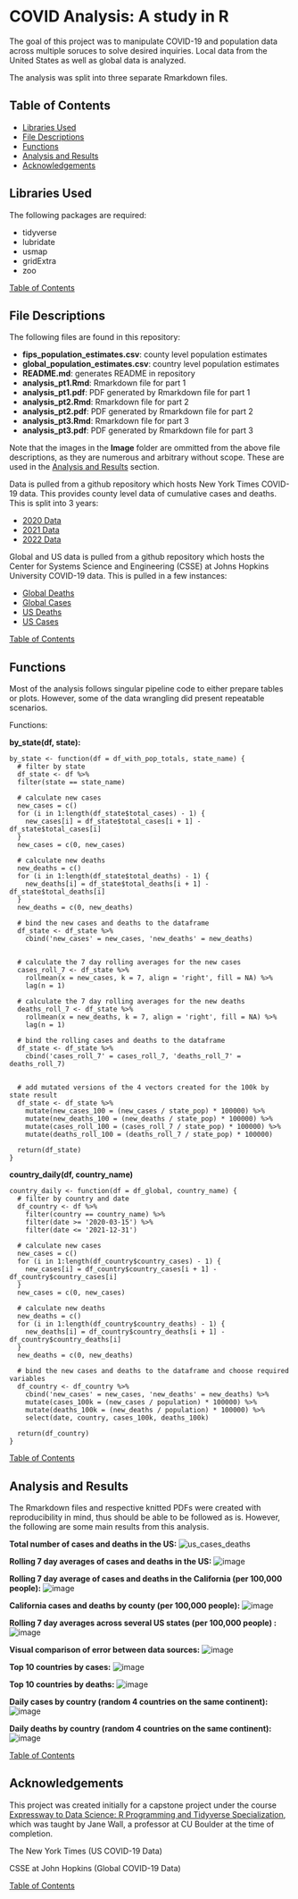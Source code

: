 # COVID Analysis: A study in R
The goal of this project was to manipulate COVID-19 and population data across multiple soruces 
to solve desired inquiries. Local data from the United States as well as global data is analyzed.

The analysis was split into three separate Rmarkdown files.

## Table of Contents
- [Libraries Used](#libraries-used)
- [File Descriptions](#file-descriptions)
- [Functions](#functions)
- [Analysis and Results](#analysis-and-results)
- [Acknowledgements](#acknowledgements)


## Libraries Used
The following packages are required:
- tidyverse
- lubridate
- usmap
- gridExtra
- zoo

[Table of Contents](#table-of-contents)


## File Descriptions
The following files are found in this repository:
- **fips_population_estimates.csv**: county level population estimates
- **global_population_estimates.csv**: country level population estimates
- **README.md**: generates README in repository  
- **analysis_pt1.Rmd**: Rmarkdown file for part 1
- **analysis_pt1.pdf**: PDF generated by Rmarkdown file for part 1
- **analysis_pt2.Rmd**: Rmarkdown file for part 2
- **analysis_pt2.pdf**: PDF generated by Rmarkdown file for part 2
- **analysis_pt3.Rmd**: Rmarkdown file for part 3
- **analysis_pt3.pdf**: PDF generated by Rmarkdown file for part 3

Note that the images in the **Image** folder are ommitted from the above file descriptions,
as they are numerous and arbitrary without scope. These are used in the 
[Analysis and Results](#analysis-and-results) section.

Data is pulled from a github repository which hosts New York Times COVID-19 data. 
This provides county level data of cumulative cases and deaths. This is split into 3 years:
- [2020 Data](https://raw.githubusercontent.com/nytimes/covid-19-data/master/us-counties-2020.csv)
- [2021 Data](https://raw.githubusercontent.com/nytimes/covid-19-data/master/us-counties-2021.csv)
- [2022 Data](https://raw.githubusercontent.com/nytimes/covid-19-data/master/us-counties-2022.csv)

Global and US data is pulled from a github repository which hosts the Center for Systems Science and 
Engineering (CSSE) at Johns Hopkins University COVID-19 data. This is pulled in a few instances:
- [Global Deaths](https://raw.githubusercontent.com/CSSEGISandData/COVID-19/master/csse_covid_19_data/csse_covid_19_time_series/time_series_covid19_deaths_global.csv)
- [Global Cases](https://raw.githubusercontent.com/CSSEGISandData/COVID-19/master/csse_covid_19_data/csse_covid_19_time_series/time_series_covid19_confirmed_global.csv)
- [US Deaths](https://raw.githubusercontent.com/CSSEGISandData/COVID-19/master/csse_covid_19_data/csse_covid_19_time_series/time_series_covid19_deaths_US.csv)
- [US Cases](https://raw.githubusercontent.com/CSSEGISandData/COVID-19/master/csse_covid_19_data/csse_covid_19_time_series/time_series_covid19_confirmed_US.csv)

[Table of Contents](#table-of-contents)


## Functions
Most of the analysis follows singular pipeline code to either prepare tables or
plots. However, some of the data wrangling did present repeatable scenarios.

Functions:

**by_state(df, state):**
```
by_state <- function(df = df_with_pop_totals, state_name) {
  # filter by state
  df_state <- df %>%
  filter(state == state_name)
  
  # calculate new cases
  new_cases = c()
  for (i in 1:length(df_state$total_cases) - 1) {
    new_cases[i] = df_state$total_cases[i + 1] - df_state$total_cases[i]
  }
  new_cases = c(0, new_cases)
  
  # calculate new deaths
  new_deaths = c()
  for (i in 1:length(df_state$total_deaths) - 1) {
    new_deaths[i] = df_state$total_deaths[i + 1] - df_state$total_deaths[i]
  }
  new_deaths = c(0, new_deaths)
  
  # bind the new cases and deaths to the dataframe
  df_state <- df_state %>%
    cbind('new_cases' = new_cases, 'new_deaths' = new_deaths)
  
  
  # calculate the 7 day rolling averages for the new cases
  cases_roll_7 <- df_state %>%
    rollmean(x = new_cases, k = 7, align = 'right', fill = NA) %>%
    lag(n = 1)
  
  # calculate the 7 day rolling averages for the new deaths
  deaths_roll_7 <- df_state %>%
    rollmean(x = new_deaths, k = 7, align = 'right', fill = NA) %>%
    lag(n = 1)
  
  # bind the rolling cases and deaths to the dataframe
  df_state <- df_state %>%
    cbind('cases_roll_7' = cases_roll_7, 'deaths_roll_7' = deaths_roll_7)
  
  
  # add mutated versions of the 4 vectors created for the 100k by state result
  df_state <- df_state %>%
    mutate(new_cases_100 = (new_cases / state_pop) * 100000) %>%
    mutate(new_deaths_100 = (new_deaths / state_pop) * 100000) %>%
    mutate(cases_roll_100 = (cases_roll_7 / state_pop) * 100000) %>%
    mutate(deaths_roll_100 = (deaths_roll_7 / state_pop) * 100000)
  
  return(df_state)
}
```
    
**country_daily(df, country_name)**
```
country_daily <- function(df = df_global, country_name) {
  # filter by country and date
  df_country <- df %>%
    filter(country == country_name) %>%
    filter(date >= '2020-03-15') %>%
    filter(date <= '2021-12-31')
  
  # calculate new cases
  new_cases = c()
  for (i in 1:length(df_country$country_cases) - 1) {
    new_cases[i] = df_country$country_cases[i + 1] - df_country$country_cases[i]
  }
  new_cases = c(0, new_cases)
  
  # calculate new deaths
  new_deaths = c()
  for (i in 1:length(df_country$country_deaths) - 1) {
    new_deaths[i] = df_country$country_deaths[i + 1] - df_country$country_deaths[i]
  }
  new_deaths = c(0, new_deaths)
  
  # bind the new cases and deaths to the dataframe and choose required variables
  df_country <- df_country %>%
    cbind('new_cases' = new_cases, 'new_deaths' = new_deaths) %>%
    mutate(cases_100k = (new_cases / population) * 100000) %>%
    mutate(deaths_100k = (new_deaths / population) * 100000) %>%
    select(date, country, cases_100k, deaths_100k)
  
  return(df_country)
}
```

[Table of Contents](#table-of-contents)


## Analysis and Results
The Rmarkdown files and respective knitted PDFs were created with reproducibility in 
mind, thus should be able to be followed as is. However, the following are some main results 
from this analysis.

**Total number of cases and deaths in the US:**
![us_cases_deaths](Images/p1q2.png)

**Rolling 7 day averages of cases and deaths in the US:**
![image](Images/p1q2.png)

**Rolling 7 day average of cases and deaths in the California (per 100,000 people):**
![image](Images/p2q3.png)

**California cases and deaths by county (per 100,000 people):**
![image](Images/p2q5.png)

**Rolling 7 day averages across several US states (per 100,000 people) :**
![image](Images/p2q7.png)

**Visual comparison of error between data sources:**
![image](Images/p3q1.png)

**Top 10 countries by cases:**
![image](Images/p3q3a.png)

**Top 10 countries by deaths:**
![image](Images/p3q3b.png)

**Daily cases by country (random 4 countries on the same continent):**
![image](Images/p3q4a.png)

**Daily deaths by country (random 4 countries on the same continent):**
![image](Images/p3q4b.png)

[Table of Contents](#table-of-contents)


## Acknowledgements
This project was created initially for a capstone project under the course 
[Expressway to Data Science: R Programming and Tidyverse Specialization](https://www.coursera.org/specializations/data-science-r-programming-tidyverse),
which was taught by Jane Wall, a professor at CU Boulder at the time of completion.

The New York Times (US COVID-19 Data)

CSSE at John Hopkins (Global COVID-19 Data)

[Table of Contents](#table-of-contents)